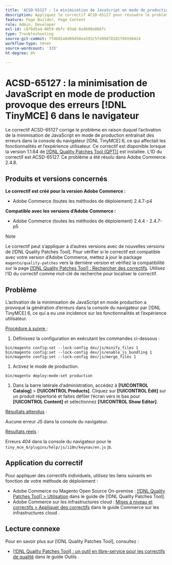 ```yaml
---
title: 'ACSD-65127 : la minimisation de JavaScript en mode de production provoque des erreurs  [!DNL TinyMCE] 6 dans le navigateur'
description: Appliquez le correctif ACSD-65127 pour résoudre le problème d’Adobe Commerce où l’activation de la minimisation de JavaScript en mode production provoquait des erreurs dans la console du navigateur [!DNL TinyMCE] 6, ce qui affectait les fonctionnalités et l’expérience utilisateur.
feature: Page Builder, Page Content
role: Admin, Developer
exl-id: c878d5a4-8059-4bfc-93a8-0a9606e866fc
type: Troubleshooting
source-git-commit: 7fdb02a6d89d50ea593c5fd99d78101f89198424
workflow-type: tm+mt
source-wordcount: '333'
ht-degree: 0%

---
```


# ACSD-65127 : la minimisation de JavaScript en mode de production provoque des erreurs [!DNL TinyMCE] 6 dans le navigateur

Le correctif ACSD-65127 corrige le problème en raison duquel l’activation de la minimisation de JavaScript en mode de production entraînait des erreurs dans la console du navigateur [!DNL TinyMCE] 6, ce qui affectait les fonctionnalités et l’expérience utilisateur. Ce correctif est disponible lorsque la version 1.1.64 de [[!DNL Quality Patches Tool (QPT)]](/help/tools/quality-patches-tool/quality-patches-tool-to-self-serve-quality-patches.md) est installée. L’ID du correctif est ACSD-65127. Ce problème a été résolu dans Adobe Commerce 2.4.8.

## Produits et versions concernés

**Le correctif est créé pour la version Adobe Commerce :**

* Adobe Commerce (toutes les méthodes de déploiement) 2.4.7-p4

**Compatible avec les versions d’Adobe Commerce :**

* Adobe Commerce (toutes les méthodes de déploiement) 2.4.4 - 2.4.7-p5

>[!NOTE]
>
>Le correctif peut s’appliquer à d’autres versions avec de nouvelles versions de [!DNL Quality Patches Tool]. Pour vérifier si le correctif est compatible avec votre version d’Adobe Commerce, mettez à jour le package `magento/quality-patches` vers la dernière version et vérifiez la compatibilité sur la page [[!DNL Quality Patches Tool] : Rechercher des correctifs](https://experienceleague.adobe.com/tools/commerce-quality-patches/index.html?lang=fr). Utilisez l’ID du correctif comme mot-clé de recherche pour localiser le correctif.

## Problème

L’activation de la minimisation de JavaScript en mode production a provoqué la génération d’erreurs dans la console du navigateur par [!DNL TinyMCE] 6, ce qui a eu une incidence sur les fonctionnalités et l’expérience utilisateur.

<u>Procédure à suivre </u> :

1. Définissez la configuration en exécutant les commandes ci-dessous :

```
bin/magento config:set --lock-config dev/js/minify_files 1
bin/magento config:set --lock-config dev/js/enable_js_bundling 1
bin/magento config:set --lock-config dev/js/merge_files 1
```

1. Activez le mode de production.

```
bin/magento deploy:mode:set production
```

1. Dans la barre latérale d’administration, accédez à **[!UICONTROL Catalog]** > **[!UICONTROL Products]**. Cliquez sur **[!UICONTROL Edit]** sur un produit répertorié et faites défiler l’écran vers le bas pour **[!UICONTROL Content]** et sélectionnez **[!UICONTROL Show Editor]**.

<u>Résultats attendus</u> :

Aucune erreur JS dans la console du navigateur.

<u>Résultats réels</u> :

Erreurs *404* dans la console du navigateur pour le `tiny_mce_6/plugins/help/js/i18n/keynav/en.js` js.

## Application du correctif

Pour appliquer des correctifs individuels, utilisez les liens suivants en fonction de votre méthode de déploiement :

* Adobe Commerce ou Magento Open Source On-premise : [[!DNL Quality Patches Tool] > Utilisation](/help/tools/quality-patches-tool/usage.md) dans le guide de [!DNL Quality Patches Tool].
* Adobe Commerce sur les infrastructures cloud : [Mises à niveau et correctifs > Appliquer des correctifs](https://experienceleague.adobe.com/fr/docs/commerce-on-cloud/user-guide/develop/upgrade/apply-patches) dans le guide Commerce sur les infrastructures cloud .

## Lecture connexe

Pour en savoir plus sur [!DNL Quality Patches Tool], consultez :

* [[!DNL Quality Patches Tool] : un outil en libre-service pour les correctifs de qualité](/help/tools/quality-patches-tool/quality-patches-tool-to-self-serve-quality-patches.md) dans le guide Outils .
